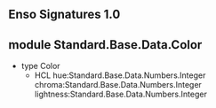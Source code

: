 ## Enso Signatures 1.0
## module Standard.Base.Data.Color
- type Color
    - HCL hue:Standard.Base.Data.Numbers.Integer chroma:Standard.Base.Data.Numbers.Integer lightness:Standard.Base.Data.Numbers.Integer
